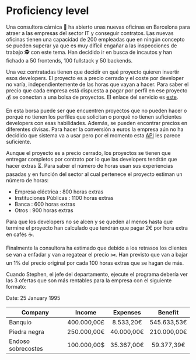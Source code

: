 # Proficiency level

Una consultora cárnica 🍖 ha abierto unas nuevas oficinas en Barcelona para atraer a las empresas del sector IT y conseguir contratos. Las nuevas oficinas tienen una capacidad de 200 empleadas que en ningún concepto se pueden superar ya que es muy difícil engañar a las inspecciones de trabajo 🕵 con este tema.
Han decidido ir en busca de incautos y han fichado a 50 frontends, 100 fullstack y 50 backends.

Una vez contratadas tienen que decidir en qué proyecto quieren invertir esos developers. El proyecto es a precio cerrado y el coste por developer no varía, independientemente de las horas que vayan a hacer. Para saber el precio que cada empresa está dispuesta a pagar por perfil en ese proyecto 💰 se conectan a una bolsa de proyectos. El enlace del servicio es [este](https://raw.githubusercontent.com/Trepix/Kata-Carnica/master/statements/data/projects-proficiency.json). 

En esta borsa puede ser que encuentren proyectos que no pueden hacer o porqué no tienen los perfiles que solicitan o porqué no tienen suficientes developers con esas habilidades. Además, se pueden encontrar precios en diferentes divisas. Para hacer la conversión a euros la empresa aún no ha decidido que sistema va a usar pero por el momento esta [API](https://exchangeratesapi.io/) les parece suficiente.

Aunque el proyecto es a precio cerrado, los proyectos se tienen que entregar completos por contrato por lo que las developers tendrán que hacer extras ⏳. Para saber el número de horas usan sus experiencias pasadas y en función del sector al cual pertenece el proyecto estiman un número de horas:

* Empresa eléctrica : 800 horas extras
* Instituciones Públicas : 1100 horas extras
* Banca : 600 horas extras
* Otros : 900 horas extras

Para que los developers no se alcen y se queden al menos hasta que termine el proyecto han calculado que tendrán que pagar 2€ por hora extra en cafés ☕️.

Finalmente la consultora ha estimado que debido a los retrasos los clientes se van a enfadar y van a regatear el precio ✂️. Han previsto que van a bajar un 1% del precio original por cada 100 horas extras que se hagan de más.

Cuando Stephen, el jefe del departamento, ejecute el programa debería ver las 3 ofertas que son más rentables para la empresa con el siguiente formato:


Date: 25 January 1995

 Company              |    Income   |  Expenses  |  Benefit   
 ---------------------|:-----------:|:----------:|:------------:
 Banquio              | 400.000,00£ | 8.533,20€  | 545.633,53€
 Piedra negra         | 250.000,00€ | 40.000,00€ | 210.000,00€
 Endoso sobrecostes   | 100.000,00$ | 35.367,00€ | 59.377,39€

